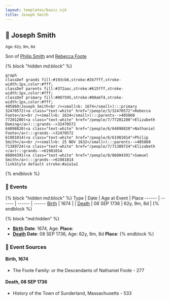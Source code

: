```yaml
---
layout: templates/basic.njk
title: Joseph Smith
---
```

## 🔵 Joseph Smith
<small>Age: 62y, 9m, 8d</small>

Son of [Philip Smith](/people/6/61981014) and [Rebecca Foote](/people/3/32470572)

{% block "hidden md:block" %}
```mermaid
graph
classDef grands fill:#193cb8,stroke:#2b7fff,stroke-width:1px,color:#fff;
classDef parents fill:#372aac,stroke:#615fff,stroke-width:1px,color:#fff;
classDef primary fill:#007595,stroke:#00a6f4,stroke-width:1px,color:#fff;
405860(Joseph Smith<br /><small>b: 1674</small>):::primary
32470572(<a class="text-white" href="/people/3/32470572">Rebecca Foote</a><br /><small>b: 1634</small>):::parents-->405860
77201280(<a class="text-white" href="/people/7/77201280">Elizabeth Deming</a>):::grands-->32470572
64098820(<a class="text-white" href="/people/6/64098820">Nathaniel Foote</a>):::grands-->32470572
61981014(<a class="text-white" href="/people/6/61981014">Philip Smith</a><br /><small>b: 25 NOV 1632</small>):::parents-->405860
71389724(<a class="text-white" href="/people/7/71389724">Elizabeth </a>):::grands-->61981014
86804391(<a class="text-white" href="/people/8/86804391">Samuel Smith</a>):::grands-->61981014
linkStyle default stroke:#a1a1a1
```
{% endblock %}

### 📆 Events

{% block "hidden md:block" %}
Type | Date | Age at Event | Place
------ | ------ | ------ | ------
[Birth](#event-event-2) | 1674 |  |
[Death](#event-event-3) | 08 SEP 1736 | 62y, 9m, 8d |
{% endblock %}

{% block "md:hidden" %}
- **[Birth](#event-event-2)**
**Date**: 1674, Age:
**Place**:
- **[Death](#event-event-3)**
**Date**: 08 SEP 1736, Age: 62y, 9m, 8d
**Place**:
{% endblock %}

### 📰 Event Sources

#### <a id="event-event-2"></a> Birth, 1674
* The Foote Family: or the Descendants of Nathaniel Foote  - 277

#### <a id="event-event-3"></a> Death, 08 SEP 1736
* History of the Town of Sunderland, Massachusetts  - 533